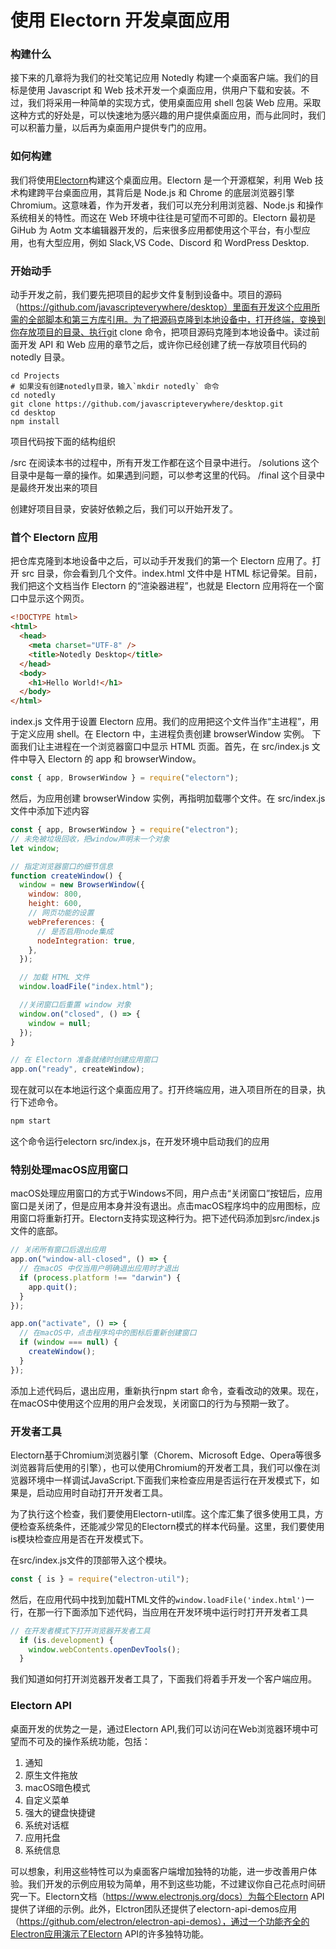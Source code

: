 # 使用 Electorn 开发桌面应用

### 构建什么

接下来的几章将为我们的社交笔记应用 Notedly 构建一个桌面客户端。我们的目标是使用 Javascript 和 Web 技术开发一个桌面应用，供用户下载和安装。不过，我们将采用一种简单的实现方式，使用桌面应用 shell 包装 Web 应用。采取这种方式的好处是，可以快速地为感兴趣的用户提供桌面应用，而与此同时，我们可以积蓄力量，以后再为桌面用户提供专门的应用。

### 如何构建

我们将使用[Electorn](https://www.electronjs.org/)构建这个桌面应用。Electorn 是一个开源框架，利用 Web 技术构建跨平台桌面应用，其背后是 Node.js 和 Chrome 的底层浏览器引擎 Chromium。这意味着，作为开发者，我们可以充分利用浏览器、Node.js 和操作系统相关的特性。而这在 Web 环境中往往是可望而不可即的。Electorn 最初是 GiHub 为 Aotm 文本编辑器开发的，后来很多应用都使用这个平台，有小型应用，也有大型应用，例如 Slack,VS Code、Discord 和 WordPress Desktop.

### 开始动手

动手开发之前，我们要先把项目的起步文件复制到设备中。项目的源码（https://github.com/javascripteverywhere/desktop）里面有开发这个应用所需的全部脚本和第三方库引用。为了把源码克隆到本地设备中，打开终端，变换到你存放项目的目录、执行git clone 命令，把项目源码克隆到本地设备中。读过前面开发 API 和 Web 应用的章节之后，或许你已经创建了统一存放项目代码的 notedly 目录。

```shell
cd Projects
# 如果没有创建notedly目录，输入`mkdir notedly` 命令
cd notedly
git clone https://github.com/javascripteverywhere/desktop.git
cd desktop
npm install
```

项目代码按下面的结构组织

/src 在阅读本书的过程中，所有开发工作都在这个目录中进行。
/solutions 这个目录中是每一章的操作。如果遇到问题，可以参考这里的代码。
/final 这个目录中是最终开发出来的项目

创建好项目目录，安装好依赖之后，我们可以开始开发了。

### 首个 Electorn 应用

把仓库克隆到本地设备中之后，可以动手开发我们的第一个 Electorn 应用了。打开 src 目录，你会看到几个文件。index.html 文件中是 HTML 标记骨架。目前，我们把这个文档当作 Electorn 的“渲染器进程”，也就是 Electorn 应用将在一个窗口中显示这个网页。

```html
<!DOCTYPE html>
<html>
  <head>
    <meta charset="UTF-8" />
    <title>Notedly Desktop</title>
  </head>
  <body>
    <h1>Hello World!</h1>
  </body>
</html>
```

index.js 文件用于设置 Electorn 应用。我们的应用把这个文件当作“主进程”，用于定义应用 shell。在 Electorn 中，主进程负责创建 browserWindow 实例。
下面我们让主进程在一个浏览器窗口中显示 HTML 页面。首先，在 src/index.js 文件中导入 Electorn 的 app 和 browserWindow。

```js
const { app, BrowserWindow } = require("electorn");
```

然后，为应用创建 browserWindow 实例，再指明加载哪个文件。在 src/index.js 文件中添加下述内容

```js
const { app, BrowserWindow } = require("electron");
// 未免被垃圾回收，把window声明未一个对象
let window;

// 指定浏览器窗口的细节信息
function createWindow() {
  window = new BrowserWindow({
    window: 800,
    height: 600,
    // 网页功能的设置
    webPreferences: {
      // 是否启用node集成
      nodeIntegration: true,
    },
  });

  // 加载 HTML 文件
  window.loadFile("index.html");

  //关闭窗口后重置 window 对象
  window.on("closed", () => {
    window = null;
  });
}

// 在 Electorn 准备就绪时创建应用窗口
app.on("ready", createWindow);

```
现在就可以在本地运行这个桌面应用了。打开终端应用，进入项目所在的目录，执行下述命令。

```js
npm start
```

这个命令运行electorn src/index.js，在开发环境中启动我们的应用


### 特别处理macOS应用窗口
macOS处理应用窗口的方式于Windows不同，用户点击“关闭窗口”按钮后，应用窗口是关闭了，但是应用本身并没有退出。点击macOS程序坞中的应用图标，应用窗口将重新打开。Electorn支持实现这种行为。把下述代码添加到src/index.js文件的底部。
```js
// 关闭所有窗口后退出应用
app.on("window-all-closed", () => {
  // 在macOS 中仅当用户明确退出应用时才退出
  if (process.platform !== "darwin") {
    app.quit();
  }
});

app.on("activate", () => {
  // 在macOS中，点击程序坞中的图标后重新创建窗口
  if (window === null) {
    createWindow();
  }
});
```
添加上述代码后，退出应用，重新执行npm start 命令，查看改动的效果。现在，在macOS中使用这个应用的用户会发现，关闭窗口的行为与预期一致了。


### 开发者工具

Electorn基于Chromium浏览器引擎（Chorem、Microsoft Edge、Opera等很多浏览器背后使用的引擎），也可以使用Chromium的开发者工具，我们可以像在浏览器环境中一样调试JavaScript.下面我们来检查应用是否运行在开发模式下，如果是，启动应用时自动打开开发者工具。

为了执行这个检查，我们要使用Electorn-util库。这个库汇集了很多使用工具，方便检查系统条件，还能减少常见的Electorn模式的样本代码量。这里，我们要使用is模块检查应用是否在开发模式下。

在src/index.js文件的顶部带入这个模块。

```js
const { is } = require("electron-util");
```
然后，在应用代码中找到加载HTML文件的`window.loadFile('index.html')`一行，在那一行下面添加下述代码，当应用在开发环境中运行时打开开发者工具

```js
// 在开发者模式下打开浏览器开发者工具
  if (is.development) {
    window.webContents.openDevTools();
  }
```

我们知道如何打开浏览器开发者工具了，下面我们将着手开发一个客户端应用。

### Electorn API
桌面开发的优势之一是，通过Electorn API,我们可以访问在Web浏览器环境中可望而不可及的操作系统功能，包括：

1. 通知
2. 原生文件拖放
3. macOS暗色模式
4. 自定义菜单
5. 强大的键盘快捷键
6. 系统对话框
7. 应用托盘
8. 系统信息

可以想象，利用这些特性可以为桌面客户端增加独特的功能，进一步改善用户体验。我们开发的示例应用较为简单，用不到这些功能，不过建议你自己花点时间研究一下。Electorn文档（https://www.electronjs.org/docs）为每个Electorn API提供了详细的示例。此外，Elctron团队还提供了electorn-api-demos应用（https://github.com/electron/electron-api-demos），通过一个功能齐全的Electron应用演示了Electorn API的许多独特功能。